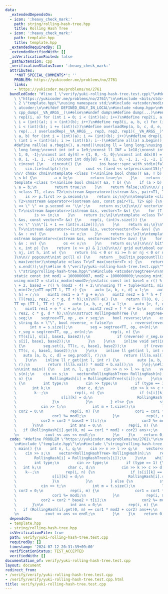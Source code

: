 ```yaml
---
data:
  _extendedDependsOn:
  - icon: ':heavy_check_mark:'
    path: string/rolling-hash-tree.hpp
    title: Rolling Hash Tree
  - icon: ':heavy_check_mark:'
    path: template.hpp
    title: template.hpp
  _extendedRequiredBy: []
  _extendedVerifiedWith: []
  _isVerificationFailed: false
  _pathExtension: cpp
  _verificationStatusIcon: ':heavy_check_mark:'
  attributes:
    '*NOT_SPECIAL_COMMENTS*': ''
    PROBLEM: https://yukicoder.me/problems/no/2761
    links:
    - https://yukicoder.me/problems/no/2761
  bundledCode: "#line 1 \"verify/yuki-rolling-hash-tree.test.cpp\"\n#define PROBLEM\
    \ \"https://yukicoder.me/problems/no/2761\"\n\n#include <bits/stdc++.h>\n\n#line\
    \ 2 \"template.hpp\"\nusing namespace std;\n#include <atcoder/modint>\nusing namespace\
    \ atcoder;\n\n#ifdef DEFINED_ONLY_IN_LOCAL\n#include <dump.hpp>\n#define dump(...)\
    \ cpp_dump(__VA_ARGS__)\n#else\n#undef dump\n#define dump(...)\n#endif\n#define\
    \ rep1(i, a) for (int i = 0; i < (int)(a); i++)\n#define rep2(i, a, b) for (int\
    \ i = (int)(a); i < (int)(b); i++)\n#define rep3(i, a, b, c) for (int i = (int)(a);\
    \ i < (int)(b); i += (int)(c))\n#define overloadRep(a, b, c, d, e, ...) e\n#define\
    \ rep(...) overloadRep(__VA_ARGS__, rep3, rep2, rep1)(__VA_ARGS__)\n#define rrep(i,\
    \ a, b) for (int i = (int)(a); i <= (int)(b); i++)\n#define drep(i, a, b) for\
    \ (int i = (int)(a); i >= (int)(b); i--)\n#define all(a) a.begin(), a.end()\n\
    #define rall(a) a.rbegin(), a.rend()\nusing ll = long long;\nusing ull = unsigned\
    \ long long;\nconst int inf = 1e9;\nconst ll INF = 1e18;\nconst int dx[4] = {0,\
    \ 1, 0, -1};\nconst int dy[4] = {1, 0, -1, 0};\nconst int ddx[8] = {1, 0, -1,\
    \ 0, 1, -1, 1, -1};\nconst int ddy[8] = {0, 1, 0, -1, 1, -1, -1, 1};\n\nstruct\
    \ cincout {\n    cincout() {\n        ios_base::sync_with_stdio(false);\n    \
    \    cin.tie(nullptr);\n        cout << fixed << setprecision(15);\n    }\n} init;\n\
    \n// chmax chmin\ntemplate <class T>\ninline bool chmax(T &a, T b) {\n    if (a\
    \ < b) {\n        a = b;\n        return true;\n    }\n    return false;\n}\n\n\
    template <class T>\ninline bool chmin(T &a, T b) {\n    if (a > b) {\n       \
    \ a = b;\n        return true;\n    }\n    return false;\n}\n\n// pair\ntemplate\
    \ <class T1, class T2>\nistream &operator>>(istream &is, pair<T1, T2> &p) {\n\
    \    is >> p.first >> p.second;\n    return is;\n}\n\ntemplate <class T1, class\
    \ T2>\nostream &operator<<(ostream &os, const pair<T1, T2> &p) {\n    os << p.first\
    \ << \" \" << p.second << '\\n';\n    return os;\n}\n\n// vector\ntemplate <class\
    \ T>\nistream &operator>>(istream &is, vector<T> &v) {\n    for (T &in : v) {\n\
    \        is >> in;\n    }\n    return is;\n}\n\ntemplate <class T>\nostream &operator<<(ostream\
    \ &os, const vector<T> &v) {\n    rep(i, (int)v.size()) {\n        os << v[i]\
    \ << \" \\n\"[i + 1 == (int)v.size()];\n    }\n    return os;\n}\n\ntemplate <class\
    \ T>\nistream &operator>>(istream &is, vector<vector<T>> &vv) {\n    for (vector<T>\
    \ &v : vv) {\n        is >> v;\n    }\n    return is;\n}\n\ntemplate <class T>\n\
    ostream &operator<<(ostream &os, vector<vector<T>> &vv) {\n    for (vector<T>\
    \ &v : vv) {\n        os << v;\n    }\n    return os;\n}\n\n// bit\nbool bit(ll\
    \ x, int p) {\n    return (x >> p) & 1;\n}\n\n// grid out\nbool out(int ni, int\
    \ nj, int h, int w) {\n    return (ni < 0 or ni >= h or nj < 0 or nj >= w);\n\
    }\n\n// popcount\nint pc(ll x) {\n    return __builtin_popcountll(x);\n}\n\n//\
    \ max(vector)\ntemplate <class T>\nT max(vector<T> x) {\n    return *max_element(x.begin(),\
    \ x.end());\n}\n#line 6 \"verify/yuki-rolling-hash-tree.test.cpp\"\n\n#line 1\
    \ \"string/rolling-hash-tree.hpp\"\n#include <atcoder/segtree>\n\nmt19937_64 r(time(0));\n\
    static const int mod1 = 1000000007, mod2 = 1000000009;\nusing mint1 = static_modint<mod1>;\n\
    using mint2 = static_modint<mod2>;\nstatic const int base1 = r() % (mod1 - 4)\
    \ + 2, base2 = r() % (mod2 - 4) + 2;\n\nusing TT = tuple<mint1, mint2, mint1,\
    \ mint2>;\nTT op(TT l, TT r) {\n    auto [a, b, c, d] = l;\n    auto [e, f, g,\
    \ h] = r;\n    mint1 res1 = a * g + e;\n    mint2 res2 = b * h + f;\n    return\
    \ TT(res1, res2, c * g, d * h);\n}\nTT e() {\n    return TT(0, 0, 1, 1);\n}\n\n\
    TT op_(TT l, TT r) {\n    auto [a, b, c, d] = l;\n    auto [e, f, g, h] = r;\n\
    \    mint1 res1 = e * c + a;\n    mint2 res2 = f * d + b;\n    return TT(res1,\
    \ res2, c * g, d * h);\n}\n\nstruct RollingHashTree {\n    segtree<TT, op, e>\
    \ seg;\n    segtree<TT, op_, e> r_seg;\n    bool reverse;\n\n    explicit RollingHashTree(const\
    \ string &s = \"\", bool reverse_ = false)\n        : reverse(reverse_) {\n  \
    \      int n = s.size();\n        seg = segtree<TT, op, e>(n);\n        if (reverse)\
    \ r_seg = segtree<TT, op_, e>(n);\n        rep(i, n) {\n            seg.set(i,\
    \ TT(s[i], s[i], base1, base2));\n            if (reverse) r_seg.set(i, TT(s[i],\
    \ s[i], base1, base2));\n        }\n    }\n\n    inline void set(int i, char c)\
    \ {\n        seg.set(i, TT(c, c, base1, base2));\n        if (reverse) r_seg.set(i,\
    \ TT(c, c, base1, base2));\n    }\n\n    inline ll get(int l, int r) {\n     \
    \   auto [a, b, c, d] = seg.prod(l, r);\n        return (ll)a.val() * mod2 + b.val();\n\
    \    }\n\n    inline ll r_get(int l, int r) {\n        auto [a, b, c, d] = r_seg.prod(l,\
    \ r);\n        return (ll)a.val() * mod2 + b.val();\n    }\n};\n#line 8 \"verify/yuki-rolling-hash-tree.test.cpp\"\
    \n\nint main() {\n    int n, l, q;\n    cin >> n >> l >> q;\n    vector<string>\
    \ s(n);\n    cin >> s;\n    vector<RollingHashTree> RollingHash(n);\n    rep(i,\
    \ n) {\n        RollingHash[i] = RollingHashTree(s[i]);\n    }\n\n    while (q--)\
    \ {\n        int type;\n        cin >> type;\n        if (type == 1) {\n     \
    \       int k;\n            char c, d;\n            cin >> k >> c >> d;\n    \
    \        k--;\n            rep(i, n) {\n                if (s[i][k] == c) {\n\
    \                    s[i][k] = d;\n                    RollingHash[i].set(k, d);\n\
    \                }\n            }\n        } else {\n            string t;\n \
    \           cin >> t;\n            int m = t.size();\n            ll cor1 = 0,\
    \ cor2 = 0;\n            rep(i, m) {\n                cor1 = cor1 * base1 + t[i];\n\
    \                cor1 %= mod1;\n            }\n            rep(i, m) {\n     \
    \           cor2 = cor2 * base2 + t[i];\n                cor2 %= mod2;\n     \
    \       }\n\n            int ans = 0;\n            rep(i, n) {\n             \
    \   if (RollingHash[i].get(0, m) == cor1 * mod2 + cor2) ans++;\n            }\n\
    \n            cout << ans << endl;\n        }\n    }\n    return 0;\n}\n"
  code: "#define PROBLEM \"https://yukicoder.me/problems/no/2761\"\n\n#include <bits/stdc++.h>\n\
    \n#include \"template.hpp\"\n\n#include \"string/rolling-hash-tree.hpp\"\n\nint\
    \ main() {\n    int n, l, q;\n    cin >> n >> l >> q;\n    vector<string> s(n);\n\
    \    cin >> s;\n    vector<RollingHashTree> RollingHash(n);\n    rep(i, n) {\n\
    \        RollingHash[i] = RollingHashTree(s[i]);\n    }\n\n    while (q--) {\n\
    \        int type;\n        cin >> type;\n        if (type == 1) {\n         \
    \   int k;\n            char c, d;\n            cin >> k >> c >> d;\n        \
    \    k--;\n            rep(i, n) {\n                if (s[i][k] == c) {\n    \
    \                s[i][k] = d;\n                    RollingHash[i].set(k, d);\n\
    \                }\n            }\n        } else {\n            string t;\n \
    \           cin >> t;\n            int m = t.size();\n            ll cor1 = 0,\
    \ cor2 = 0;\n            rep(i, m) {\n                cor1 = cor1 * base1 + t[i];\n\
    \                cor1 %= mod1;\n            }\n            rep(i, m) {\n     \
    \           cor2 = cor2 * base2 + t[i];\n                cor2 %= mod2;\n     \
    \       }\n\n            int ans = 0;\n            rep(i, n) {\n             \
    \   if (RollingHash[i].get(0, m) == cor1 * mod2 + cor2) ans++;\n            }\n\
    \n            cout << ans << endl;\n        }\n    }\n    return 0;\n}"
  dependsOn:
  - template.hpp
  - string/rolling-hash-tree.hpp
  isVerificationFile: true
  path: verify/yuki-rolling-hash-tree.test.cpp
  requiredBy: []
  timestamp: '2024-07-12 20:31:39+09:00'
  verificationStatus: TEST_ACCEPTED
  verifiedWith: []
documentation_of: verify/yuki-rolling-hash-tree.test.cpp
layout: document
redirect_from:
- /verify/verify/yuki-rolling-hash-tree.test.cpp
- /verify/verify/yuki-rolling-hash-tree.test.cpp.html
title: verify/yuki-rolling-hash-tree.test.cpp
---
```

